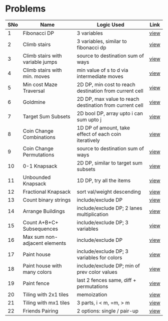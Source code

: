 # Problems

SNo | Name | Logic Used | Link |
----|------|------------|------|
1 | Fibonacci DP | 3 variables | [view](fibonacci_dp.cpp)
2 | Climb stairs | 3 variables, similar to fibonacci dp | [view](climb_stairs.cpp) 
3 | Climb stairs with variable jumps | source to destination sum of ways | [view](climb_stairs_variable_jumps.cpp) 
4 | Climb stairs with min. moves | min value of s to d via intermediate moves | [view](climb_stairs_min_moves.cpp)
5 | Min cost Maze Traversal | 2D DP, min cost to reach destination from current cell | [view](min_cost_maze_traversal.cpp)
6 | Goldmine | 2D DP, max value to reach destination from current cell | [view](goldmine.cpp) 
7 | Target Sum Subsets | 2D bool DP, array upto i can sum upto j | [view](target_sum_subsets.cpp)
8 | Coin Change Combinations | 1D DP of amount, take effect of each coin iteratively | [view](coin_change_combinations.cpp)
9 | Coin Change Permutations | source to destination sum of ways | [view](coin_change_permutations.cpp)
10 | 0-1 Knapsack | 2D DP, similar to target sum subsets | [view](zeroOne_knapsack.cpp)
11 | Unbounded Knapsack | 1D DP, try all the items | [view](unbounded_knapsack.cpp)
12 | Fractional Knapsack | sort val/weight descending | [view](fractional_knapsack.cpp)
13 | Count binary strings | include/exclude DP | [view](count_binary_strings.cpp)
14 | Arrange Buildings | include/exclude DP; 2 lanes multiplication | [view](arrange_buildings.cpp)
15 | Count A+B+C+ Subsequences | include/exclude DP; 3 variables | [view](count_abc_subsequences.cpp)
16 | Max sum non-adjacent elements | include/exclude DP | [view](max_sum_non_adjacent.cpp)
17 | Paint house | include/exclude DP; 3 variables for colors | [view](paint_house.cpp)
18 | Paint house with many colors | include/exclude DP; min of prev color values | [view](paint_house_many_colors.cpp)
19 | Paint fence | last 2 fences same, diff + permutations | [view](paint_fence.cpp)
20 | Tiling with 2x1 tiles | memoization | [view](tiling_2x1.cpp)
21 | Tiling with mx1 tiles | 3 parts, i < m, =m, > m | [view](tiling_mx1.cpp)
22 | Friends Pairing | 2 options: single / pair-up | [view](friend_pairing)